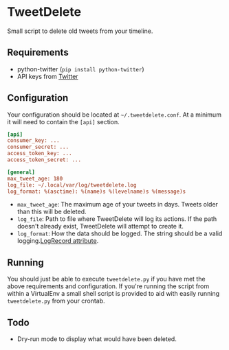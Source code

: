 TweetDelete
===========

Small script to delete old tweets from your timeline.

Requirements
------------

 * python-twitter (`pip install python-twitter`)
 * API keys from [Twitter](https://dev.twitter.com/)

Configuration
-------------

Your configuration should be located at `~/.tweetdelete.conf`. At a minimum it
will need to contain the `[api]` section.

```INI
[api]
consumer_key: ...
consumer_secret: ...
access_token_key: ...
access_token_secret: ...

[general]
max_tweet_age: 180
log_file: ~/.local/var/log/tweetdelete.log
log_format: %(asctime): %(name)s %(levelname)s %(message)s
```

 * `max_tweet_age`: The maximum age of your tweets in days. Tweets older than
                    this will be deleted.
 * `log_file`: Path to file where TweetDelete will log its actions. If the path
               doesn't already exist, TweetDelete will attempt to create it.
 * `log_format`: How the data should be logged. The string should be a valid
                 logging.[LogRecord attribute](http://docs.python.org/2/library/logging.html#logrecord-attributes).

Running
-------

You should just be able to execute `tweetdelete.py` if you have met the above
requirements and configuration.
If you're running the script from within a VirtualEnv a small shell script is
provided to aid with easily running `tweetdelete.py` from your crontab.

Todo
----

 * Dry-run mode to display what would have been deleted.

